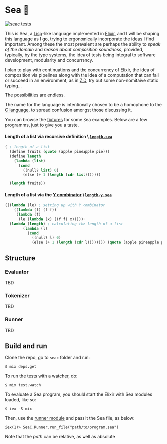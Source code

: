 # Sea 🌊

[![seac tests](https://github.com/amuradyan/sea/actions/workflows/main.yml/badge.svg)](https://github.com/amuradyan/sea/actions/workflows/main.yml)

This is Sea, a [Lisp](https://en.wikipedia.org/wiki/Lisp_(programming_language))-like language implemented in [Elixir](https://elixir-lang.org/), and I will be shaping this language as I go, trying to ergonomically incorporate the ideas I find important. Among these the most prevalent are perhaps the ability to *speak of the domain* and *reason about composition soundness*, provided, typically, by the type systems, the idea of tests being integral to software development, modularity and concurrency.

I plan to play with continuations and the concurrency of Elixir, the idea of composition via pipelines along with the idea of a computation that can fail or succeed in an environment, as in [ZIO](https://zio.dev/), try out some non-nomitaive static typing...

The possibilities are endless.

The name for the language is intentionally chosen to be a homophone to the [C language](https://en.wikipedia.org/wiki/C_(programming_language)), to spread confusion amongst those discussing it.

You can browse the [fixtures](./seac/test/fixtures/) for some Sea examples. Below are a few programms, just to give you a taste.

#### Length of a list via recursive definition \ [`length.sea`](./seac/test/fixtures/length.sea)

```lisp
( ; length of a list
  (define fruits (quote (apple pineapple pie)))
  (define length
    (lambda (list)
      (cond
        ((null? list) 0)
        (else (+ 1 (length (cdr list)))))))

  (length fruits))
```

#### Length of a list via the [Y combinator](https://en.wikipedia.org/wiki/Fixed-point_combinator#Y_combinator) \ [`length-y.sea`](./seac/test/fixtures/length-y.sea)

```lisp
(((lambda (le) ; setting up with Y combinator
    ((lambda (f) (f f))
     (lambda (f)
      (le (lambda (x) ((f f) x))))))
  (lambda (length) ; calculating the length of a list
        (lambda (l)
          (cond
            ((null? l) 0)
            (else (+ 1 (length (cdr l)))))))) (quote (apple pineapple pie)))
```

## Structure

### Evaluator
TBD

### Tokenizer
TBD

### Runner
TBD


## Build and run

Clone the repo, go to `seac` folder and run:

    $ mix deps.get

To run the tests with a watcher, do:

    $ mix test.watch

To evaluate a Sea program, you should start the Elixir with Sea modules loaded, like so:

    $ iex -S mix

Then, use the [runner module](./seac/lib/runner.ex) and pass it the Sea file, as below:

    iex(1)> SeaC.Runner.run_file("path/to/program.sea")

Note that the *path* can be relative, as well as absolute
